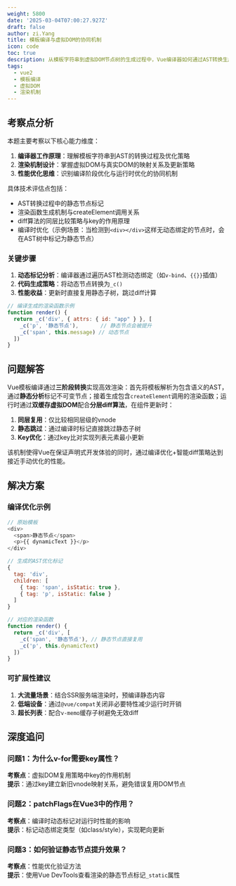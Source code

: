 ```yaml
---
weight: 5800
date: '2025-03-04T07:00:27.927Z'
draft: false
author: zi.Yang
title: 模板编译与虚拟DOM的协同机制
icon: code
toc: true
description: 从模板字符串到虚拟DOM节点树的生成过程中，Vue编译器如何通过AST转换生成渲染函数？请结合patch算法说明虚拟DOM在后续更新阶段如何实现高效比对。
tags:
  - vue2
  - 模板编译
  - 虚拟DOM
  - 渲染机制
---
```




## 考察点分析

本题主要考察以下核心能力维度：

1. **编译器工作原理**：理解模板字符串到AST的转换过程及优化策略
2. **渲染机制设计**：掌握虚拟DOM与真实DOM的映射关系及更新策略
3. **性能优化思维**：识别编译阶段优化与运行时优化的协同机制

具体技术评估点包括：

- AST转换过程中的静态节点标记
- 渲染函数生成机制与createElement调用关系
- diff算法的同层比较策略与key的作用原理
- 编译时优化（示例场景：当检测到`<div></div>`这样无动态绑定的节点时，会在AST树中标记为静态节点）

### 关键步骤

1. **动态标记分析**：编译器通过遍历AST检测动态绑定（如`v-bind`、`{{}}`插值）
2. **代码生成策略**：将动态节点转换为`_c()`
3. **性能收益**：更新时直接复用静态子树，跳过diff计算

```javascript
// 编译生成的渲染函数示例
function render() {
  return _c('div', { attrs: { id: "app" } }, [
    _c('p', '静态节点'),       // 静态节点会被提升
    _c('span', this.message) // 动态节点
  ])
}
```

## 问题解答

Vue模板编译通过**三阶段转换**实现高效渲染：首先将模板解析为包含语义的AST，通过**静态分析**标记不可变节点；接着生成包含`createElement`调用的渲染函数；运行时通过**双缓存虚拟DOM**配合**分层diff算法**，在组件更新时：

1. **同层复用**：仅比较相同层级的vnode
2. **静态跳过**：通过编译时标记直接跳过静态子树
3. **Key优化**：通过key比对实现列表元素最小更新

该机制使得Vue在保证声明式开发体验的同时，通过编译优化+智能diff策略达到接近手动优化的性能。

## 解决方案

### 编译优化示例

```javascript
// 原始模板
<div>
  <span>静态节点</span>
  <p>{{ dynamicText }}</p>
</div>

// 生成的AST优化标记
{
  tag: 'div',
  children: [
    { tag: 'span', isStatic: true }, 
    { tag: 'p', isStatic: false }
  ]
}

// 对应的渲染函数
function render() {
  return _c('div', [
    _c('span', '静态节点'), // 静态节点直接复用
    _c('p', this.dynamicText) 
  ])
}
```

### 可扩展性建议

1. **大流量场景**：结合SSR服务端渲染时，预编译静态内容
2. **低端设备**：通过`@vue/compat`关闭非必要特性减少运行时开销
3. **超长列表**：配合`v-memo`缓存子树避免无效diff

## 深度追问

### 问题1：为什么v-for需要key属性？

**考察点**：虚拟DOM复用策略中key的作用机制  
**提示**：通过key建立新旧vnode映射关系，避免错误复用DOM节点

### 问题2：patchFlags在Vue3中的作用？  

**考察点**：编译时动态标记对运行时性能的影响  
**提示**：标记动态绑定类型（如class/style），实现靶向更新

### 问题3：如何验证静态节点提升效果？

**考察点**：性能优化验证方法  
**提示**：使用Vue DevTools查看渲染的静态节点标记`_static`属性
